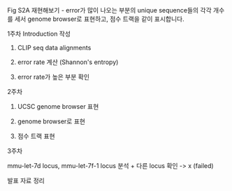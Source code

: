 Fig S2A 재현해보기 - error가 많이 나오는 부분의 unique sequence들의 각각 개수를 세서 genome browser로 표현하고, 점수 트랙을 같이 표시합니다.

1주차
Introduction 작성

1) CLIP seq data alignments

2) error rate 계산 (Shannon's entropy)

3) error rate가 높은 부분 확인

2주차

1) UCSC genome browser 표현

2) genome browser로 표현

3) 점수 트랙 표현

3주차 

mmu-let-7d locus, mmu-let-7f-1 locus 분석 + 다른 locus 확인 -> x (failed)

발표 자료 정리
